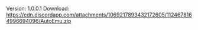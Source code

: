 Version: 1.0.0.1
Download: https://cdn.discordapp.com/attachments/1069217893432172605/1124678164996694096/AutoEmu.zip
